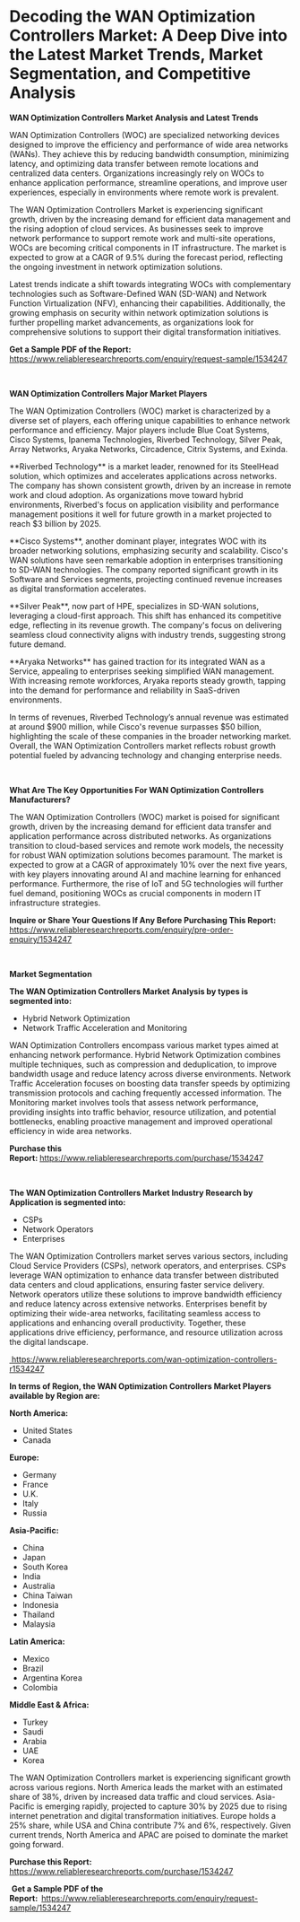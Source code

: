 <p><h1>Decoding the WAN Optimization Controllers Market: A Deep Dive into the Latest Market Trends, Market Segmentation, and Competitive Analysis</h1></p><p><strong>WAN Optimization Controllers Market Analysis and Latest Trends</strong></p>
<p><p>WAN Optimization Controllers (WOC) are specialized networking devices designed to improve the efficiency and performance of wide area networks (WANs). They achieve this by reducing bandwidth consumption, minimizing latency, and optimizing data transfer between remote locations and centralized data centers. Organizations increasingly rely on WOCs to enhance application performance, streamline operations, and improve user experiences, especially in environments where remote work is prevalent.</p><p>The WAN Optimization Controllers Market is experiencing significant growth, driven by the increasing demand for efficient data management and the rising adoption of cloud services. As businesses seek to improve network performance to support remote work and multi-site operations, WOCs are becoming critical components in IT infrastructure. The market is expected to grow at a CAGR of 9.5% during the forecast period, reflecting the ongoing investment in network optimization solutions.</p><p>Latest trends indicate a shift towards integrating WOCs with complementary technologies such as Software-Defined WAN (SD-WAN) and Network Function Virtualization (NFV), enhancing their capabilities. Additionally, the growing emphasis on security within network optimization solutions is further propelling market advancements, as organizations look for comprehensive solutions to support their digital transformation initiatives.</p></p>
<p><strong>Get a Sample PDF of the Report:&nbsp;</strong> <a href="https://www.reliableresearchreports.com/enquiry/request-sample/1534247?utm_campaign=2739&utm_medium=2&utm_source=Github&utm_content=ia&utm_term=16042025&utm_id=wan-optimization-controllers">https://www.reliableresearchreports.com/enquiry/request-sample/1534247</a></p>
<p>&nbsp;</p>
<p><strong>WAN Optimization Controllers Major Market Players</strong></p>
<p><p>The WAN Optimization Controllers (WOC) market is characterized by a diverse set of players, each offering unique capabilities to enhance network performance and efficiency. Major players include Blue Coat Systems, Cisco Systems, Ipanema Technologies, Riverbed Technology, Silver Peak, Array Networks, Aryaka Networks, Circadence, Citrix Systems, and Exinda.</p><p>**Riverbed Technology** is a market leader, renowned for its SteelHead solution, which optimizes and accelerates applications across networks. The company has shown consistent growth, driven by an increase in remote work and cloud adoption. As organizations move toward hybrid environments, Riverbed's focus on application visibility and performance management positions it well for future growth in a market projected to reach $3 billion by 2025.</p><p>**Cisco Systems**, another dominant player, integrates WOC with its broader networking solutions, emphasizing security and scalability. Cisco's WAN solutions have seen remarkable adoption in enterprises transitioning to SD-WAN technologies. The company reported significant growth in its Software and Services segments, projecting continued revenue increases as digital transformation accelerates.</p><p>**Silver Peak**, now part of HPE, specializes in SD-WAN solutions, leveraging a cloud-first approach. This shift has enhanced its competitive edge, reflecting in its revenue growth. The company's focus on delivering seamless cloud connectivity aligns with industry trends, suggesting strong future demand.</p><p>**Aryaka Networks** has gained traction for its integrated WAN as a Service, appealing to enterprises seeking simplified WAN management. With increasing remote workforces, Aryaka reports steady growth, tapping into the demand for performance and reliability in SaaS-driven environments.</p><p>In terms of revenues, Riverbed Technology’s annual revenue was estimated at around $900 million, while Cisco's revenue surpasses $50 billion, highlighting the scale of these companies in the broader networking market. Overall, the WAN Optimization Controllers market reflects robust growth potential fueled by advancing technology and changing enterprise needs.</p></p>
<p>&nbsp;</p>
<p><strong>What Are The Key Opportunities For WAN Optimization Controllers Manufacturers?</strong></p>
<p><p>The WAN Optimization Controllers (WOC) market is poised for significant growth, driven by the increasing demand for efficient data transfer and application performance across distributed networks. As organizations transition to cloud-based services and remote work models, the necessity for robust WAN optimization solutions becomes paramount. The market is expected to grow at a CAGR of approximately 10% over the next five years, with key players innovating around AI and machine learning for enhanced performance. Furthermore, the rise of IoT and 5G technologies will further fuel demand, positioning WOCs as crucial components in modern IT infrastructure strategies.</p></p>
<p><strong>Inquire or Share Your Questions If Any Before Purchasing This Report:</strong> <a href="https://www.reliableresearchreports.com/enquiry/pre-order-enquiry/1534247?utm_campaign=2739&utm_medium=2&utm_source=Github&utm_content=ia&utm_term=16042025&utm_id=wan-optimization-controllers">https://www.reliableresearchreports.com/enquiry/pre-order-enquiry/1534247</a></p>
<p>&nbsp;</p>
<p><strong>Market Segmentation</strong></p>
<p><strong>The WAN Optimization Controllers Market Analysis by types is segmented into:</strong></p>
<p><ul><li>Hybrid Network Optimization</li><li>Network Traffic Acceleration and Monitoring</li></ul></p>
<p><p>WAN Optimization Controllers encompass various market types aimed at enhancing network performance. Hybrid Network Optimization combines multiple techniques, such as compression and deduplication, to improve bandwidth usage and reduce latency across diverse environments. Network Traffic Acceleration focuses on boosting data transfer speeds by optimizing transmission protocols and caching frequently accessed information. The Monitoring market involves tools that assess network performance, providing insights into traffic behavior, resource utilization, and potential bottlenecks, enabling proactive management and improved operational efficiency in wide area networks.</p></p>
<p><strong>Purchase this Report:&nbsp;</strong><a href="https://www.reliableresearchreports.com/purchase/1534247?utm_campaign=2739&utm_medium=2&utm_source=Github&utm_content=ia&utm_term=16042025&utm_id=wan-optimization-controllers">https://www.reliableresearchreports.com/purchase/1534247</a></p>
<p>&nbsp;</p>
<p><strong>The WAN Optimization Controllers Market Industry Research by Application is segmented into:</strong></p>
<p><ul><li>CSPs</li><li>Network Operators</li><li>Enterprises</li></ul></p>
<p><p>The WAN Optimization Controllers market serves various sectors, including Cloud Service Providers (CSPs), network operators, and enterprises. CSPs leverage WAN optimization to enhance data transfer between distributed data centers and cloud applications, ensuring faster service delivery. Network operators utilize these solutions to improve bandwidth efficiency and reduce latency across extensive networks. Enterprises benefit by optimizing their wide-area networks, facilitating seamless access to applications and enhancing overall productivity. Together, these applications drive efficiency, performance, and resource utilization across the digital landscape.</p></p>
<p><a href="https://www.reliableresearchreports.com/wan-optimization-controllers-r1534247?utm_campaign=2739&utm_medium=2&utm_source=Github&utm_content=ia&utm_term=16042025&utm_id=wan-optimization-controllers">&nbsp;https://www.reliableresearchreports.com/wan-optimization-controllers-r1534247</a></p>
<p><strong>In terms of Region, the WAN Optimization Controllers Market Players available by Region are:</strong></p>
<p>
    <p> <strong> North America: </strong>
        <ul>
            <li>United States</li>
            <li>Canada</li>
        </ul>
        </p> 
    <p> <strong> Europe: </strong>
        <ul>
            <li>Germany</li>
            <li>France</li>
            <li>U.K.</li>
            <li>Italy</li>
            <li>Russia</li>
        </ul>
        </p> 
    <p> <strong> Asia-Pacific: </strong>
        <ul>
            <li>China</li>
            <li>Japan</li>
            <li>South Korea</li>
            <li>India</li>
            <li>Australia</li>
            <li>China Taiwan</li>
            <li>Indonesia</li>
            <li>Thailand</li>
            <li>Malaysia</li>
        </ul>
        </p> 
    <p> <strong> Latin America: </strong>
        <ul>
            <li>Mexico</li>
            <li>Brazil</li>
            <li>Argentina Korea</li>
            <li>Colombia</li>
        </ul>
        </p> 
    <p> <strong> Middle East & Africa: </strong>
        <ul>
            <li>Turkey</li>
            <li>Saudi</li>
            <li>Arabia</li>
            <li>UAE</li>
            <li>Korea</li>
        </ul>
    </p>
    </p>
<p><p>The WAN Optimization Controllers market is experiencing significant growth across various regions. North America leads the market with an estimated share of 38%, driven by increased data traffic and cloud services. Asia-Pacific is emerging rapidly, projected to capture 30% by 2025 due to rising internet penetration and digital transformation initiatives. Europe holds a 25% share, while USA and China contribute 7% and 6%, respectively. Given current trends, North America and APAC are poised to dominate the market going forward. </p></p>
<p><strong>Purchase this Report: </strong><a href="https://www.reliableresearchreports.com/purchase/1534247?utm_campaign=2739&utm_medium=2&utm_source=Github&utm_content=ia&utm_term=16042025&utm_id=wan-optimization-controllers">https://www.reliableresearchreports.com/purchase/1534247</a></p>
<p>&nbsp;<strong>Get a Sample PDF of the Report:&nbsp;&nbsp;</strong><a href="https://www.reliableresearchreports.com/enquiry/request-sample/1534247?utm_campaign=2739&utm_medium=2&utm_source=Github&utm_content=ia&utm_term=16042025&utm_id=wan-optimization-controllers">https://www.reliableresearchreports.com/enquiry/request-sample/1534247</a></p>
<p><strong></strong></p>
<p><p></p><p></p><p></p></p>